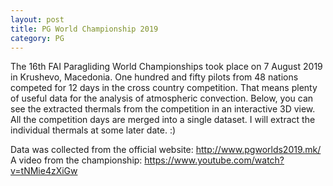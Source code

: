 ```yaml
---
layout: post
title: PG World Championship 2019
category: PG
---
```



The 16th FAI Paragliding World Championships took place on 7 August 2019 in Krushevo, Macedonia. One hundred and fifty pilots from 48 nations competed for 12 days in the cross country competition. That means plenty of useful data for the analysis of atmospheric convection. Below, you can see the extracted thermals from the competition in an interactive 3D view. All the competition days are merged into a single dataset. I will extract the individual thermals at some later date. :) 


<style>
  /* @import url({{ site.baseurl }}public/css/bucket.css); */
</style>
<!-- <div id="cesiumContainer" class="fullSize"></div> -->

<div id="cesiumContainer" ></div>
<!-- <div id="loadingOverlay">
  <h1>Loading...</h1>
</div> -->
<div id="toolbar"></div>
<div id='bottomContainer '></div>


Data was collected from the official website:
<a href='http://www.pgworlds2019.mk/'>http://www.pgworlds2019.mk/</a><br/>
A video from the championship:
<a href='https://www.youtube.com/watch?v=tNMie4zXiGw'>https://www.youtube.com/watch?v=tNMie4zXiGw</a>
<!-- <a href='https://xcmag.com/news/paragliding-world-championships-2019/'>https://xcmag.com/news/paragliding-world-championships-2019/</a> -->


<script>
// Grant CesiumJS access to your ion assets
Cesium.Ion.defaultAccessToken = "eyJhbGciOiJIUzI1NiIsInR5cCI6IkpXVCJ9.eyJqdGkiOiJlNmI4NWRhZS05YzY2LTQ1NmYtYmQwMy0zZmY1N2EzNGI1ZjIiLCJpZCI6MzQ0NzIsImlhdCI6MTYwMDM0NTcxM30.ts9JCT1i27azCt9oix_rMb4hzBhdGBeUdn7tgRHZunU";

var viewer = new Cesium.Viewer("cesiumContainer", {
  animation: false,
  homeButton: false,
  infoBox: false,
  imageryLayers: true,
  projectionPicker: false,
  geocoder: false,
  sceneModePicker: false,
  bottomContainer: 'bottomContainer',
  fullscreenElement: 'cesiumContainer',
  // fullscreenButton: false,
  // creditContainer: 
  terrainProvider: new Cesium.CesiumTerrainProvider({
    url: Cesium.IonResource.fromAssetId(1),
  }),
});

var layer = viewer.imageryLayers.addImageryProvider(
  new Cesium.IonImageryProvider({ assetId: 3 })
);

viewer.scene.globe.depthTestAgainstTerrain = true;

var tileset = viewer.scene.primitives.add(
  new Cesium.Cesium3DTileset({
    url: Cesium.IonResource.fromAssetId(625451),
  })
);

tileset.readyPromise
  .then(function () {
    viewer.zoomTo(tileset);

    tileset.style = new Cesium.Cesium3DTileStyle({
      color : 'vec4(((${Intensity}) - 32768) / 5000.0,0,0,1)',
      pointSize : '1 + (${Intensity} - 32768) / 1000',
    });

  })
  .otherwise(function (error) {
    console.log(error);
  });

</script>